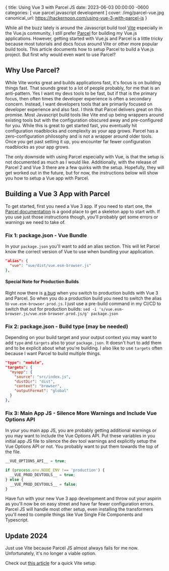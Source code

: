 {
  title: Using Vue 3 with Parcel JS
  date: 2023-06-03 00:00:00 -0600
  categories:
  [
    vue
    parcel
    javascript
    development
  ]
  cover: /img/parcel-vue.jpg
  canonical_url: https://hackernoon.com/using-vue-3-with-parcel-js
}


While all the buzz lately is around the Javascript build tool [Vite](https://vitejs.dev/) especially in the Vue.js community, I still prefer [Parcel](https://parceljs.org/) for building my Vue.js applications. However, getting started with Vue.js and Parcel is a little tricky because most tutorials and docs focus around Vite or other more popular build tools. This article documents how to setup Parcel to build a Vue.js project. But first why would even want to use Parcel?

## Why Use Parcel?

While Vite works great and builds applications fast, it's focus is on building things fast. That sounds great to a lot of people probably, for me that is an anti-pattern. Yes I want my devs tools to be fast, but if that is the primary focus, then often times the developer experience is often a secondary concern. Instead, I want developers tools that are primarily focused on developer experience and also fast. I think that Parcel delivers great on this promise. Most Javascript build tools like Vite end up being wrappers around existing tools but with the configuration obscured away and pre-configured for you. While this is great to get started fast, you eventually hit configuration roadblocks and complexity as your app grows. Parcel has a zero-configuration philosophy and is not a wrapper around older tools. Once you get past setting it up, you encounter far fewer configuration roadblocks as your app grows.

The only downside with using Parcel especially with Vue, is that the setup is not documented as much as I would like. Additionally, with the release of Parcel 2 and Vue 3 there are a few quirks with the setup. Hopefully, they will get worked out in the future, but for now, the instructions below will show you how to setup a Vue app with Parcel.

## Building a Vue 3 App with Parcel

To get started, first you need a Vue 3 app. If you need to start one, the [Parcel documentation](https://parceljs.org/languages/vue/) is a good place to get a skeleton app to start with. If you use just those instructions though, you'll probably get some errors or warnings we need to take of.

### Fix 1: package.json - Vue Bundle

In your `package.json` you'll want to add an alias section. This will let Parcel know the correct version of Vue to use when bundling your application.

```json
"alias": {
  "vue": "vue/dist/vue.esm-browser.js"
},
```

#### Special Note for Production Builds

Right now there is [a bug](https://github.com/parcel-bundler/parcel/issues/7663) when you switch to production builds with Vue 3 and Parcel. So when you do a production build you need to switch the alias to `vue.esm-browser.prod.js`. I just use a pre-build command in my CI/CD to switch that out for production builds: `sed -i 's/vue.esm-browser.js/vue.esm-browser.prod.js/g' package.json`

### Fix 2: package.json - Build type (may be needed)

Depending on your build target and your output context you may want to add `type` and `targets` also to your `package.json`. It doesn't hurt to add them and to be explicit about what you're building. I also like to use `targets` often because I want Parcel to build multiple things.

```json
"type": "module",
"targets": {
  "myapp": {
    "source": "src/index.js",
    "distDir": "dist",
    "context": "browser",
    "outputFormat": "global"
  }
},
```

### Fix 3: Main App JS - Silence More Warnings and Include Vue Options API

In your you main app JS, you are probably getting additional warnings or you may want to include the Vue Options API. Put these variables in you initial app JS file to silence the dev tool warnings and explicitly setup the Vue Options API or not. You probably want to put them towards the top of the file.

```javascript
__VUE_OPTIONS_API__ = true;

if (process.env.NODE_ENV !== 'production') {
  __VUE_PROD_DEVTOOLS__ = true;
} else {
  __VUE_PROD_DEVTOOLS__ = false;
}
```

Have fun with your new Vue 3 app development and throw out your aspirin as you'll now be on easy street and have far fewer configuration errors. Parcel JS will handle most other setup, even installing the transformers you'll need to compile things like Vue Single File Components and Typescript.

## Update 2024

Just use Vite because Parcel JS almost always fails for me now. Unfortunately, it's no longer a viable option.

Check out [this article](https://wildermuth.com/2021/01/10/Vite-for-Existing-Vue-CLI-Projects/) for a quick Vite setup.
